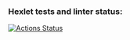 ### Hexlet tests and linter status:
[![Actions Status](https://github.com/komAr971/frontend-project-lvl2/workflows/hexlet-check/badge.svg)](https://github.com/komAr971/frontend-project-lvl2/actions)